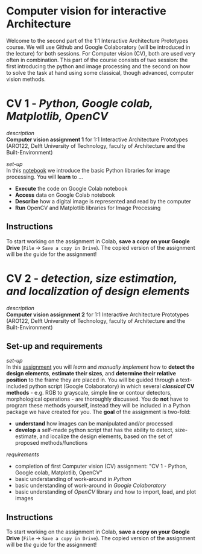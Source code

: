 # Computer vision for interactive Architecture 

Welcome to the second part of the 1:1 Interactive Architecture Prototypes course. We will use Github and Google Colaboratory (will be introduced in the lecture) for both sessions. For Computer vision (CV), both are used very often in combination. This part of the course consists of two session: the first introducing the python and image processing and the second on how to solve the task at hand using some classical, though advanced, computer vision methods. 

# CV 1 - _Python, Google colab, Matplotlib, OpenCV_

*description* <br />
**Computer vision assignment 1** for 1:1 Interactive Architecture Prototypes (ARO122, Delft University of Technology, faculty of Architecture and the Built-Environment)

*set-up* <br />
In this [notebook](https://github.com/caspervanengelenburg/interactive_architecture_Q3_CV2/blob/main/interactive-architecture-Q3-CV1-guide.ipynb) we introduce the basic Python libraries for image processing. You will **learn** to ...

- **Execute** the code on Google Colab notebook
- **Access** data on Google Colab notebook
- **Describe** how a digital image is represented and read by the computer
- **Run** OpenCV and Matplotlib libraries for Image Processing

## Instructions

To start working on the assignment in Colab, **save a copy on your Google Drive** (`File` -> `Save a copy in Drive`). The copied version of the assignment will be *the* guide for the assignment!

# CV 2 - _detection, size estimation, and localization of design elements_

*description* <br />
**Computer vision assignment 2** for 1:1 Interactive Architecture Prototypes (ARO122, Delft University of Technology, faculty of Architecture and the Built-Environment)

## Set-up and requirements

*set-up* <br />
In this [assignment](https://github.com/caspervanengelenburg/interactive_architecture_Q3_CV2/blob/main/interactive_architecture_Q3_CV2_guide.ipynb) you will _learn_ and _manually implement_ how to **detect the design elements**, **estimate their sizes**, and **determine their relative position** to the frame they are placed in. You will be guided through a text-included python script (Google Colaboratory) in which several ***classical* CV methods**  - e.g. RGB to grayscale, simple line or contour detectors, morphological operations - are thoroughly discussed. You do **not** have to program these methods yourself, instead they will be included in a Python package we have created for you. The **goal** of the assignment is two-fold: 

- **understand** how images can be manipulated and/or processed
- **develop** a self-made python script that has the ability to detect, size-estimate, and localize the design elements, based on the set of proposed methods/functions

*requirements* <br />
- completion of first Computer vision (CV) assignment: "CV 1 - Python, Google colab, Matplotlib, OpenCV"
- basic understanding of work-around in _Python_
- basic understanding of work-around in _Google Colaboratory_
- basic understanding of _OpenCV_ library and how to import, load, and plot images

## Instructions

To start working on the assignment in Colab, **save a copy on your Google Drive** (`File` -> `Save a copy in Drive`). The copied version of the assignment will be *the* guide for the assignment!
